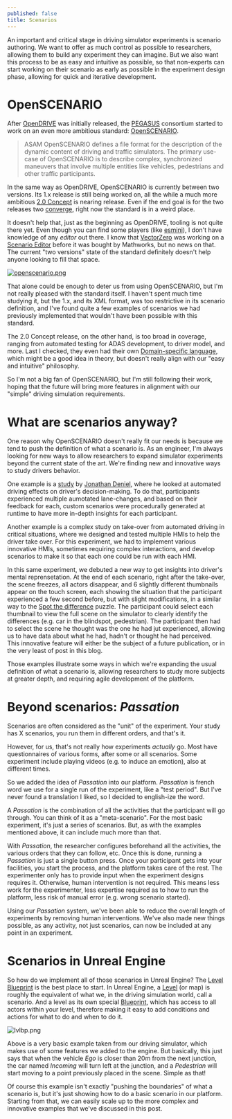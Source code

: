 ```yaml
---
published: false
title: Scenarios
---
```

An important and critical stage in driving simulator experiments is scenario authoring. We want to offer as much control as possible to researchers, allowing them to build any experiment they can imagine. But we also want this process to be as easy and intuitive as possible, so that non-experts can start working on their scenario as early as possible in the experiment design phase, allowing for quick and iterative development.

# OpenSCENARIO

After [OpenDRIVE](/opendrive) was initially released, the [PEGASUS](https://www.pegasusprojekt.de/en/) consortium started to work on an even more ambitious standard: [OpenSCENARIO](https://www.asam.net/standards/detail/openscenario/).

> ASAM OpenSCENARIO defines a file format for the description of the dynamic content of driving and traffic simulators. The primary use-case of OpenSCENARIO is to describe complex, synchronized maneuvers that involve multiple entities like vehicles, pedestrians and other traffic participants.

In the same way as OpenDRIVE, OpenSCENARIO is currently between two versions. Its 1.x release is still being worked on, all the while a much more ambitious [2.0 Concept](https://www.asam.net/index.php?eID=dumpFile&t=f&f=3408&token=afd0585fb2e8e6d760b441fdf485548407ddb977) is nearing release. Even if the end goal is for the two releases two [converge](https://www.asam.net/index.php?eID=dumpFile&t=f&f=3468&token=22f02c42a0a47696cae7e81a2310c74ecf7f218c), right now the standard is in a weird place.

It doesn't help that, just as the beginning as OpenDRIVE, tooling is not quite there yet. Even though you can find some players (like [esmini](https://github.com/esmini/esmini)), I don't have knowledge of any *editor* out there. I know that [VectorZero](https://www.vectorzero.io/) was working on a [Scenario Editor](https://tracetransit.atlassian.net/wiki/spaces/VS/pages/764116999/Scenario+Editor+ALPHA+User+Guide) before it was bought by Mathworks, but no news on that. The current "two versions" state of the standard definitely doesn't help anyone looking to fill that space.

[![openscenario.png]({{site.baseurl}}/images/openscenario.png)][0]

That alone could be enough to deter us from using OpenSCENARIO, but I'm not really pleased with the standard itself. I haven't spent much time studying it, but the 1.x, and its XML format, was too restrictive in its scenario definition, and I've found quite a few examples of scenarios we had previously implemented that wouldn't have been possible with this standard.

The 2.0 Concept release, on the other hand, is too broad in coverage, ranging from automated testing for ADAS development, to driver model, and more. Last I checked, they even had their own [Domain-specific language](https://en.wikipedia.org/wiki/Domain-specific_language), which might be a good idea in theory, but doesn't really align with our "easy and intuitive" philosophy.

So I'm not a big fan of OpenSCENARIO, but I'm still following their work, hoping that the future will bring more features in alignment with our "simple" driving simulation requirements.

# What are scenarios anyway?

One reason why OpenSCENARIO doesn't really fit our needs is because we tend to push the definition of what a scenario is. As an engineer, I'm always looking for new ways to allow researchers to expand simulator experiments beyond the current state of the art. We're finding new and innovative ways to study drivers behavior.

One example is a [study](https://www.researchgate.net/publication/343126505_Innovative_methodological_framework_for_virtual_human_centered_design_An_application_to_automated_driving_effects_on_driver's_decisions-making) by [Jonathan Deniel](https://www.researchgate.net/profile/Jonathan_Deniel), where he looked at automated driving effects on driver's decision-making. To do that, participants experienced multiple aumotated lane-changes, and based on their feedback for each, custom scenarios were procedurally generated at runtime to have more in-depth insights for each participant.

Another example is a complex study on take-over from automated driving in critical situations, where we designed and tested multiple HMIs to help the driver take over. For this experiment, we had to implement various innovative HMIs, sometimes requiring complex interactions, and develop scenarios to make it so that each one could be run with each HMI.

In this same experiment, we debuted a new way to get insights into driver's mental reprensetation. At the end of each scenario, right after the take-over, the scene freezes, all actors disappear, and 6 slightly different thumbnails appear on the touch screen, each showing the situation that the participant experienced a few second before, but with slight modifications, in a similar way to the [Spot the difference](https://en.wikipedia.org/wiki/Spot_the_difference) puzzle. The participant could select each thumbnail to view the full scene on the simulator to clearly identify the differences (e.g. car in the blindspot, pedestrian). The participant then had to select the scene he thought was the one he had jut experienced, allowing us to have data about what he had, hadn't or thought he had perceived. This innovative feature will either be the subject of a future publication, or in the very least of post in this blog.

Those examples illustrate some ways in which we're expanding the usual definition of what a scenario is, allowing researchers to study more subjects at greater depth, and requiring agile development of the platform.

# Beyond scenarios: *Passation*

Scenarios are often considered as the "unit" of the experiment. Your study has X scenarios, you run them in different orders, and that's it.

However, for us, that's not really how experiments *actually* go. Most have questionnaires of various forms, after some or all scenarios. Some experiment include playing videos (e.g. to induce an emotion), also at different times.

So we added the idea of *Passation* into our platform. *Passation* is french word we use for a single run of the experiment, like a "test period". But I've never found a translation I liked, so I decided to english-ize the word.

A *Passation* is the combination of all the activities that the participant will go through. You can think of it as a "meta-scenario". For the most basic experiment, it's just a series of scenarios. But, as with the examples mentioned above, it can include much more than that.

With *Passation*, the researcher configures beforehand all the activities, the various orders that they can follow, etc. Once this is done, running a *Passation* is just a single button press. Once your participant gets into your facilities, you start the process, and the platform takes care of the rest. The experimenter only has to provide input when the experiment designs requires it. Otherwise, human intervention is not required. This means less work for the experimenter, less expertise required as to how to run the platform, less risk of manual error (e.g. wrong scenario started).

Using our *Passation* system, we've been able to reduce the overall length of experiments by removing human interventions. We've also made new things possible, as any activity, not just scenarios, can now be included at any point in an experiment.

# Scenarios in Unreal Engine

So how do we implement all of those scenarios in Unreal Engine? The [Level Blueprint](https://docs.unrealengine.com/en-US/ProgrammingAndScripting/Blueprints/UserGuide/Types/LevelBlueprint/index.html) is the best place to start. In Unreal Engine, a [Level](https://docs.unrealengine.com/en-US/Basics/Levels/index.html) (or map) is roughly the equivalent of what we, in the driving simulation world, call a scenario. And a level as its own special [Blueprint](https://docs.unrealengine.com/en-US/ProgrammingAndScripting/Blueprints/index.html), which has access to all actors within your level, therefore making it easy to add conditions and actions for what to do and when to do it.

![lvlbp.png]({{site.baseurl}}/images/lvlbp.png)

Above is a very basic example taken from our driving simulator, which makes use of some features we added to the engine. But basically, this just says that when the vehicle *Ego* is closer than 20m from the next junction, the car named *Incoming* will turn left at the junction, and a *Pedestrian* will start moving to a point previously placed in the scene. Simple as that!

Of course this example isn't exactly "pushing the boundaries" of what a scenario is, but it's just showing how to do a basic scenario in our platform. Starting from that, we can easily scale up to the more complex and innovative examples that we've discussed in this post.

[0]: https://www.asam.net/conferences-events/detail/webinar-asam-openscenario/
